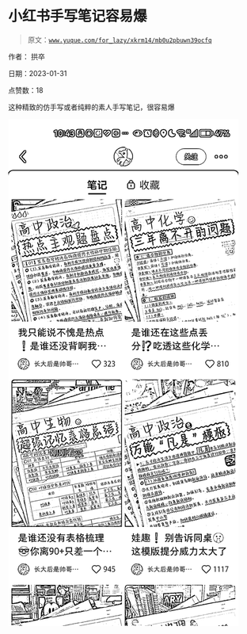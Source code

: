 # 小红书手写笔记容易爆

> 原文：[`www.yuque.com/for_lazy/xkrm14/mb0u2pbuwn39ocfq`](https://www.yuque.com/for_lazy/xkrm14/mb0u2pbuwn39ocfq)



作者： 拱卒 

日期：2023-01-31 

点赞数：18 

这种精致的仿手写或者纯粹的素人手写笔记，很容易爆 

![](img/960412d133252361fdc0171285cc15f8.png) 

